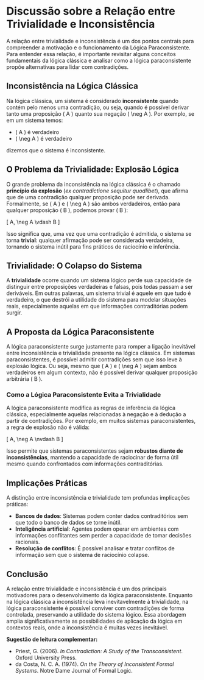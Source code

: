 
# Discussão sobre a Relação entre Trivialidade e Inconsistência

A relação entre trivialidade e inconsistência é um dos pontos centrais para compreender a motivação e o funcionamento da Lógica Paraconsistente. Para entender essa relação, é importante revisitar alguns conceitos fundamentais da lógica clássica e analisar como a lógica paraconsistente propõe alternativas para lidar com contradições.

## Inconsistência na Lógica Clássica

Na lógica clássica, um sistema é considerado **inconsistente** quando contém pelo menos uma contradição, ou seja, quando é possível derivar tanto uma proposição \( A \) quanto sua negação \( \neg A \). Por exemplo, se em um sistema temos:

- \( A \) é verdadeiro
- \( \neg A \) é verdadeiro

dizemos que o sistema é inconsistente.

## O Problema da Trivialidade: Explosão Lógica

O grande problema da inconsistência na lógica clássica é o chamado **princípio da explosão** (*ex contradictione sequitur quodlibet*), que afirma que de uma contradição qualquer proposição pode ser derivada. Formalmente, se \( A \) e \( \neg A \) são ambos verdadeiros, então para qualquer proposição \( B \), podemos provar \( B \):

\[
A, \neg A \vdash B
\]

Isso significa que, uma vez que uma contradição é admitida, o sistema se torna **trivial**: qualquer afirmação pode ser considerada verdadeira, tornando o sistema inútil para fins práticos de raciocínio e inferência.

## Trivialidade: O Colapso do Sistema

A **trivialidade** ocorre quando um sistema lógico perde sua capacidade de distinguir entre proposições verdadeiras e falsas, pois todas passam a ser deriváveis. Em outras palavras, um sistema trivial é aquele em que tudo é verdadeiro, o que destrói a utilidade do sistema para modelar situações reais, especialmente aquelas em que informações contraditórias podem surgir.

## A Proposta da Lógica Paraconsistente

A lógica paraconsistente surge justamente para romper a ligação inevitável entre inconsistência e trivialidade presente na lógica clássica. Em sistemas paraconsistentes, é possível admitir contradições sem que isso leve à explosão lógica. Ou seja, mesmo que \( A \) e \( \neg A \) sejam ambos verdadeiros em algum contexto, não é possível derivar qualquer proposição arbitrária \( B \).

### Como a Lógica Paraconsistente Evita a Trivialidade

A lógica paraconsistente modifica as regras de inferência da lógica clássica, especialmente aquelas relacionadas à negação e à dedução a partir de contradições. Por exemplo, em muitos sistemas paraconsistentes, a regra de explosão não é válida:

\[
A, \neg A \nvdash B
\]

Isso permite que sistemas paraconsistentes sejam **robustos diante de inconsistências**, mantendo a capacidade de raciocinar de forma útil mesmo quando confrontados com informações contraditórias.

## Implicações Práticas

A distinção entre inconsistência e trivialidade tem profundas implicações práticas:

- **Bancos de dados**: Sistemas podem conter dados contraditórios sem que todo o banco de dados se torne inútil.
- **Inteligência artificial**: Agentes podem operar em ambientes com informações conflitantes sem perder a capacidade de tomar decisões racionais.
- **Resolução de conflitos**: É possível analisar e tratar conflitos de informação sem que o sistema de raciocínio colapse.

## Conclusão

A relação entre trivialidade e inconsistência é um dos principais motivadores para o desenvolvimento da lógica paraconsistente. Enquanto na lógica clássica a inconsistência leva inevitavelmente à trivialidade, na lógica paraconsistente é possível conviver com contradições de forma controlada, preservando a utilidade do sistema lógico. Essa abordagem amplia significativamente as possibilidades de aplicação da lógica em contextos reais, onde a inconsistência é muitas vezes inevitável.


**Sugestão de leitura complementar:**  
- Priest, G. (2006). *In Contradiction: A Study of the Transconsistent*. Oxford University Press.  
- da Costa, N. C. A. (1974). *On the Theory of Inconsistent Formal Systems*. Notre Dame Journal of Formal Logic.

